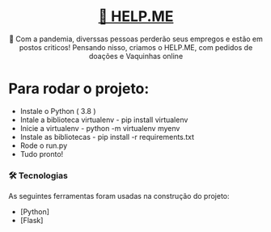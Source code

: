 <h1 align="center">
    <a href="">🔗 HELP.ME</a>
</h1>
<p align="center">🚀 Com a pandemia, diverssas pessoas perderão seus empregos e estão em postos criticos! Pensando nisso, criamos o HELP.ME, com pedidos de doações e Vaquinhas online</p>

Para rodar o projeto:
=================
<!--ts-->
   * Instale o Python ( 3.8 )
   * Intale a biblioteca virtualenv - pip install virtualenv
   * Inicie a virtualenv - python -m virtualenv myenv
   * Instale as bibliotecas - pip install -r requirements.txt
   * Rode o run.py
   * Tudo pronto!
<!--te-->

### 🛠 Tecnologias

As seguintes ferramentas foram usadas na construção do projeto:

- [Python]
- [Flask]
